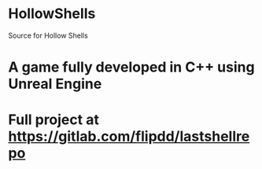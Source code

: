 # HollowShells
Source for Hollow Shells 

# A game fully developed in C++ using Unreal Engine

# Full project at https://gitlab.com/flipdd/lastshellrepo
